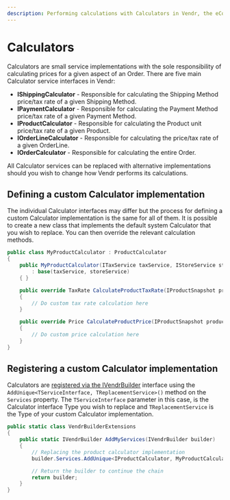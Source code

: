 ```yaml
---
description: Performing calculations with Calculators in Vendr, the eCommerce solution for Umbraco
---
```


# Calculators

Calculators are small service implementations with the sole responsibility of calculating prices for a given aspect of an Order. There are five main Calculator service interfaces in Vendr:

* **IShippingCalculator** - Responsible for calculating the Shipping Method price/tax rate of a given Shipping Method.
* **IPaymentCalculator** - Responsible for calculating the Payment Method price/tax rate of a given Payment Method.
* **IProductCalculator** - Responsible for calculating the Product unit price/tax rate of a given Product.
* **IOrderLineCalculator** - Responsible for calculating the price/tax rate of a given OrderLine.
* **IOrderCalculator** - Responsible for calculating the entire Order.

All Calculator services can be replaced with alternative implementations should you wish to change how Vendr performs its calculations.

## Defining a custom Calculator implementation

The individual Calculator interfaces may differ but the process for defining a custom Calculator implementation is the same for all of them. It is possible to create a new class that implements the default system Calculator that you wish to replace. You can then override the relevant calculation methods.

```csharp
public class MyProductCalculator : ProductCalculator
{
    public MyProductCalculator(ITaxService taxService, IStoreService storeService)
        : base(taxService, storeService)
    { }

    public override TaxRate CalculateProductTaxRate(IProductSnapshot productSnapshot, TaxSource taxSource, TaxRate fallbackTaxRate)
    {
        // Do custom tax rate calculation here
    }

    public override Price CalculateProductPrice(IProductSnapshot productSnapshot, Guid currencyId, TaxRate taxRate)
    {
        // Do custom price calculation here
    }
}

```

## Registering a custom Calculator implementation

Calculators are [registered via the IVendrBuilder](../vendr-builder/#registering-dependencies) interface using the `AddUnique<TServiceInterface, TReplacementService>()` method on the `Services` property. The `TServiceInterface` parameter in this case, is the Calculator interface Type you wish to replace and `TReplacementService` is the Type of your custom Calculator implementation.

```csharp
public static class VendrBuilderExtensions
{
    public static IVendrBuilder AddMyServices(IVendrBuilder builder)
    {
        // Replacing the product calculator implementation
        builder.Services.AddUnique<IProductCalculator, MyProductCalculator>();

        // Return the builder to continue the chain
        return builder;
    }
}
```
